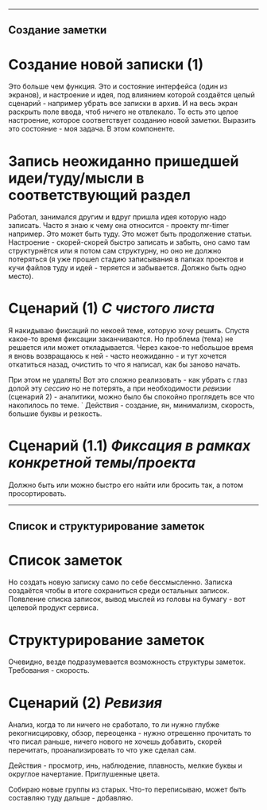 

----------------
Создание заметки
----------------

# Создание новой записки (1)

Это больше чем функция. Это и состояние интерфейса (один из экранов), и настроение и идея, под влиянием которой создаётся целый сценарий - например убрать все записки в архив. И на весь экран раскрыть поле ввода, чтоб ничего не отвлекало. То есть это целое настроение, которое соответствует созданию новой заметки. Выразить это состояние - моя задача. В этом компоненте.

# Запись неожиданно пришедшей идеи/туду/мысли в соответствующий раздел

Работал, занимался другим и вдруг пришла идея которую надо записать. Часто я знаю к чему она относится - проекту mr-timer например. Это может быть туду. Это может быть продолжение статьи. Настроение - скорей-скорей быстро записать и забыть, оно само там структурнётся или я потом сам структурну, но оно не должно потеряться (я уже прошел стадию записывания в папках проектов и кучи файлов туду и идей - теряется и забывается. Должно быть одно место).


# Сценарий (1) *С чистого листа*

Я накидываю фиксаций по некоей теме, которую хочу решить. Спустя какое-то время фиксации заканчиваются. Но проблема (тема) не решается или может откладывается. Через какое-то небольшое время я вновь возвращаюсь к ней - часто неожиданно - и тут хочется откатиться назад, очистить то что я написал, как бы заново начать.

При этом не удалять! Вот это сложно реализовать - как убрать с глаз долой эту *сессию* но не потерять, а при необходимости *ревизии* (сценарий 2) - аналитики, можно было бы спокойно проглядеть все что накопилось по теме.
`
Действия - создание, ян, минимализм, скорость, большие буквы и резкость.


# Cценарий (1.1) *Фиксация в рамках конкретной темы/проекта*

Должно быть или можно быстро его найти или бросить так, а потом просортировать.



---------------------------------
Список и структурирование заметок
---------------------------------

# Список заметок

Но создать новую записку само по себе бессмысленно. Записка создаётся чтобы в итоге сохраниться среди остальных записок. Появление списка записок, вывод мыслей из головы на бумагу - вот целевой продукт сервиса.

# Структурирование заметок

Очевидно, везде подразумевается возможность структуры заметок. Требования - скорость.


# Сценарий (2) *Ревизия*

Анализ, когда то ли ничего не сработало, то ли нужно глубже рекогнисцировку, обзор, переоценка - нужно отрешенно прочитать то что писал раньше, ничего нового не хочешь добавить, скорей перечитать, проанализировать то что уже сделал сам.

Действия - просмотр, инь, наблюдение, плавность, мелкие буквы и округлое начертание. Приглушенные цвета.

Собираю новые группы из старых. Что-то переписываю, может быть составляю туду дальше - добавляю.



